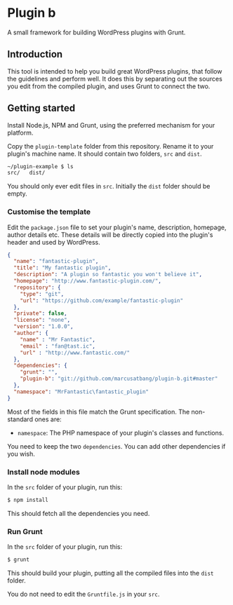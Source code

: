 # Plugin b

A small framework for building WordPress plugins with Grunt.

## Introduction

This tool is intended to help you build great WordPress plugins, that follow the guidelines and perform well.
It does this by separating out the sources you edit from the compiled plugin,
and uses Grunt to connect the two.

## Getting started

Install Node.js, NPM and Grunt, using the preferred mechanism for your platform.

Copy the `plugin-template` folder from this repository. Rename it to your plugin's machine name.
It should contain two folders, `src` and `dist`.

```sh
~/plugin-example $ ls
src/   dist/
```

You should only ever edit files in `src`. Initially the `dist` folder should be empty.

### Customise the template

Edit the `package.json` file to set your plugin's name, description, homepage, author details etc.
These details will be directly copied into the plugin's header and used by WordPress.

```json
{
  "name": "fantastic-plugin",
  "title": "My fantastic plugin",
  "description": "A plugin so fantastic you won't believe it",
  "homepage": "http://www.fantastic-plugin.com/",
  "repository": {
    "type": "git",
    "url": "https://github.com/example/fantastic-plugin"
  },
  "private": false,
  "license": "none",
  "version": "1.0.0",
  "author": {
    "name" : "Mr Fantastic",
    "email" : "fan@tast.ic",
    "url" : "http://www.fantastic.com/"
  },
  "dependencies": {
    "grunt": "",
    "plugin-b": "git://github.com/marcusatbang/plugin-b.git#master"
  },
  "namespace": "MrFantastic\fantastic_plugin"
}
```

Most of the fields in this file match the Grunt specification. The non-standard ones are:

 * `namespace`: The PHP namespace of your plugin's classes and functions.

You need to keep the two `dependencies`. You can add other dependencies if you wish.

### Install node modules

In the `src` folder of your plugin, run this:

```sh
$ npm install
```

This should fetch all the dependencies you need.

### Run Grunt

In the `src` folder of your plugin, run this:

```sh
$ grunt
```

This should build your plugin, putting all the compiled files into the `dist` folder.

You do not need to edit the `Gruntfile.js` in your `src`.